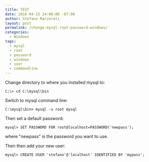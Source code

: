 ```yaml
---
title: TEST
date: 2016-04-15 14:00:00 -07:00
author: Stefano Marzorati
layout: post
permalink: /change-mysql-root-password-windows/
categories:
  - Windows
tags:
  - mysql
  - root
  - password
  - windows
  - user
  - commandline
---
```

Change directory to where you installed mysql to:   

	C:\> cd C:\mysql\bin

Switch to mysql command line:   

	C:\mysql\bin> mysql -u root mysql

Then set a default password:

    mysql> SET PASSWORD FOR root@localhost=PASSWORD('newpass');
  
where "newpass" is the password you want to use.

Then then add your new user:   

	mysql> CREATE USER 'stefano'@'localhost' IDENTIFIED BY 'mypass';

